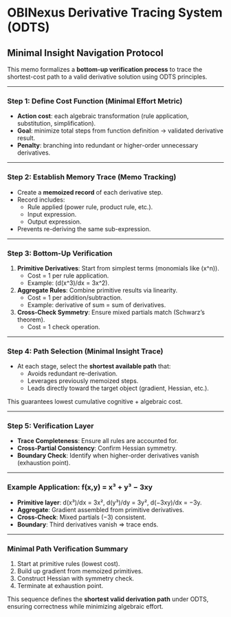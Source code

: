 # OBINexus Derivative Tracing System (ODTS)
## Minimal Insight Navigation Protocol

This memo formalizes a **bottom-up verification process** to trace the shortest-cost path to a valid derivative solution using ODTS principles.

---

### Step 1: Define Cost Function (Minimal Effort Metric)
- **Action cost**: each algebraic transformation (rule application, substitution, simplification).
- **Goal**: minimize total steps from function definition → validated derivative result.
- **Penalty**: branching into redundant or higher-order unnecessary derivatives.

---

### Step 2: Establish Memory Trace (Memo Tracking)
- Create a **memoized record** of each derivative step.
- Record includes:
  - Rule applied (power rule, product rule, etc.).
  - Input expression.
  - Output expression.
- Prevents re-deriving the same sub-expression.

---

### Step 3: Bottom-Up Verification
1. **Primitive Derivatives**: Start from simplest terms (monomials like \(x^n\)).
   - Cost = 1 per rule application.
   - Example: \(d(x^3)/dx = 3x^2\).
2. **Aggregate Rules**: Combine primitive results via linearity.
   - Cost = 1 per addition/subtraction.
   - Example: derivative of sum = sum of derivatives.
3. **Cross-Check Symmetry**: Ensure mixed partials match (Schwarz’s theorem).
   - Cost = 1 check operation.

---

### Step 4: Path Selection (Minimal Insight Trace)
- At each stage, select the **shortest available path** that:
  - Avoids redundant re-derivation.
  - Leverages previously memoized steps.
  - Leads directly toward the target object (gradient, Hessian, etc.).

This guarantees lowest cumulative cognitive + algebraic cost.

---

### Step 5: Verification Layer
- **Trace Completeness**: Ensure all rules are accounted for.
- **Cross-Partial Consistency**: Confirm Hessian symmetry.
- **Boundary Check**: Identify when higher-order derivatives vanish (exhaustion point).

---

### Example Application: f(x,y) = x³ + y³ − 3xy
- **Primitive layer**: d(x³)/dx = 3x², d(y³)/dy = 3y², d(−3xy)/dx = −3y.
- **Aggregate**: Gradient assembled from primitive derivatives.
- **Cross-Check**: Mixed partials (−3) consistent.
- **Boundary**: Third derivatives vanish ⇒ trace ends.

---

### Minimal Path Verification Summary
1. Start at primitive rules (lowest cost).
2. Build up gradient from memoized primitives.
3. Construct Hessian with symmetry check.
4. Terminate at exhaustion point.

This sequence defines the **shortest valid derivation path** under ODTS, ensuring correctness while minimizing algebraic effort.

